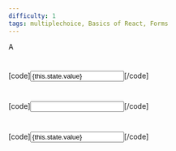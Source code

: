 ```yaml
---
difficulty: 1
tags: multiplechoice, Basics of React, Forms
---
```


A

#

[code]<input type="text" value={this.state.value} onSubmit={this.handleSubmit} />[/code]

#

[code]<input type="text" ref={this.input} />[/code]

#

[code]<input type="text" value={this.state.value} />[/code]

